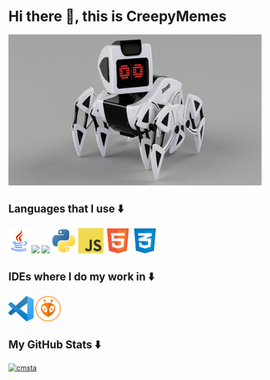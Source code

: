 <h1> Hi there 👋️, this is CreepyMemes </h1>

<img src="https://github.com/CreepyMemes/CreepyMEmes/blob/main/icons/StrandyBot.jpg?raw=true" height="300px" />
 
## Languages that I use ⬇️

<div>
  <img src="https://github.com/CreepyMemes/CreepyMEmes/blob/main/icons/java.png?raw=true" height="50px" />
  <img src="https://upload.wikimedia.org/wikipedia/commons/1/18/ISO_C%2B%2B_Logo.svg" height="50px" />
  <img src="https://brandslogos.com/wp-content/uploads/images/large/arduino-logo-1.png" height="50px" /> 
  <img src="https://github.com/CreepyMemes/CreepyMEmes/blob/main/icons/python.png?raw=true" height="50px" />
  <img src="https://github.com/CreepyMemes/CreepyMEmes/blob/main/icons/javascript.png?raw=true" height="50px" />
  <img src="https://github.com/CreepyMemes/CreepyMEmes/blob/main/icons/html.png?raw=true" height="50px" />
  <img src="https://github.com/CreepyMemes/CreepyMEmes/blob/main/icons/css.png?raw=true" height="50px" /> 
</div>

## IDEs where I do my work in ⬇️

<div>
 <img src="https://github.com/CreepyMemes/CreepyMEmes/blob/main/icons/vscode.png?raw=true" height="50px" />
 <img src="https://github.com/CreepyMemes/CreepyMEmes/blob/main/icons/platformio.png?raw=true" height="50px" />
</div>

## My GitHub Stats ⬇️
[![cmsta](https://github-readme-stats.vercel.app/api?username=CreepyMemes&theme=radical)](https://github.com/anuraghazra/github-readme-stats)
